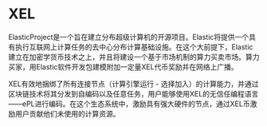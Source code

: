 # XEL

ElasticProject是一个旨在建立分布超级计算机的开源项目。Elastic将提供一个具有执行互联网上计算任务的去中心分布计算基础设施。在这个大前提下，Elastic建立在加密学货币技术之上，并且将建设一个基于市场机制的算力买卖市场。算力买家，用Elastic软件开发包建模附加一定量XEL代币奖励并在网络上广播。

XEL有效地捆绑了所有连接节点（计算引擎运行 - 选择加入）的计算能力，并通过区块链技术将其分发到自编码以及任意任务，用户能够使用XEL的无信任编程语言——ePL进行编码。在这个生态系统中，激励具有强大硬件的节点，通过XEL币激励用户贡献他们未使用的计算资源。
